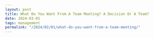 ```yaml
---
layout: post
title: What Do You Want From A Team Meeting? A Decision Or A Team?
date: 2024-03-01
tags: management
permalink: "/2024/02/01/what-do-you-want-from-a-team-meeting/"
---
```

